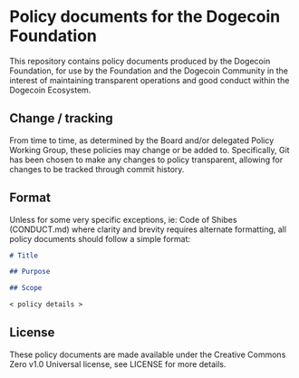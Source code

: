 # Policy documents for the Dogecoin Foundation

This repository contains policy documents produced by the Dogecoin Foundation, 
for use by the Foundation and the Dogecoin Community in the interest of 
maintaining transparent operations and good conduct within the Dogecoin 
Ecosystem.


## Change / tracking

From time to time, as determined by the Board and/or delegated Policy Working 
Group, these policies may change or be added to. Specifically, Git has been 
chosen to make any changes to policy transparent, allowing for changes to 
be tracked through commit history.

## Format

Unless for some very specific exceptions, ie: Code of Shibes (CONDUCT.md) where
clarity and brevity requires alternate formatting, all policy documents should 
follow a simple format:

```md
# Title

## Purpose

## Scope

< policy details >
```

## License 

These policy documents are made available under the Creative Commons Zero v1.0 
Universal license, see LICENSE for more details.
